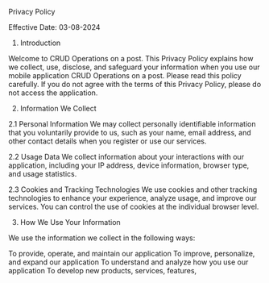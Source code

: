 
Privacy Policy

Effective Date: 03-08-2024

1. Introduction

Welcome to CRUD Operations on a post. This Privacy Policy explains how we collect, use, disclose, and safeguard your information when you use our mobile application CRUD Operations on a post. Please read this policy carefully. If you do not agree with the terms of this Privacy Policy, please do not access the application.

2. Information We Collect

2.1 Personal Information
We may collect personally identifiable information that you voluntarily provide to us, such as your name, email address, and other contact details when you register or use our services.

2.2 Usage Data
We collect information about your interactions with our application, including your IP address, device information, browser type, and usage statistics.

2.3 Cookies and Tracking Technologies
We use cookies and other tracking technologies to enhance your experience, analyze usage, and improve our services. You can control the use of cookies at the individual browser level.

3. How We Use Your Information

We use the information we collect in the following ways:

To provide, operate, and maintain our application
To improve, personalize, and expand our application
To understand and analyze how you use our application
To develop new products, services, features,
